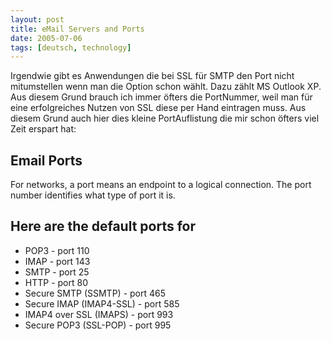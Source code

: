 ```yaml
---
layout: post
title: eMail Servers and Ports
date: 2005-07-06
tags: [deutsch, technology]
---
```


Irgendwie gibt es Anwendungen die bei SSL für SMTP den Port nicht mitumstellen wenn man die Option schon wählt. Dazu zählt MS Outlook XP. Aus diesem Grund brauch ich immer öfters die PortNummer, weil man für eine erfolgreiches Nutzen von SSL diese per Hand eintragen muss.
Aus diesem Grund auch hier dies kleine PortAuflistung die mir schon öfters viel Zeit erspart hat:

## Email Ports

For networks, a port means an endpoint to a logical connection.
The port number identifies what type of port it is.

## Here are the default ports for
* POP3 - port 110
* IMAP - port 143
* SMTP - port 25
* HTTP - port 80
* Secure SMTP (SSMTP) - port 465
* Secure IMAP (IMAP4-SSL) - port 585
* IMAP4 over SSL (IMAPS) - port 993
* Secure POP3 (SSL-POP) - port 995